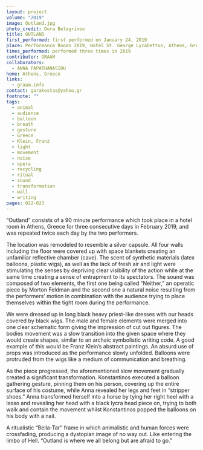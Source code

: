 ```yaml
---
layout: project
volume: "2019"
image: Outland.jpg
photo_credit: Dora Belegrinou
title: OUTLAND
first_performed: first performed on January 24, 2019
place: Performance Rooms 2019, Hotel St. George Lycabettus, Athens, Greece
times_performed: performed three times in 2019
contributor: GRAAM
collaborators:
  - ANNA PAPATHANASIOU
home: Athens, Greece
links:
  - graam.info
contact: garakostas@yahoo.gr
footnote: ""
tags:
  - animal
  - audience
  - balloon
  - breath
  - gesture
  - Greece
  - Klein, Franz
  - light
  - movement
  - noise
  - opera
  - recycling
  - ritual
  - sound
  - transformation
  - wall
  - writing
pages: 022-023
---
```


“Outland” consists of a 90 minute performance which took place in a hotel room in Athens, Greece for three consecutive days in February 2019, and was repeated twice each day by the two performers.

The location was remodeled to resemble a silver capsule. All four walls including the floor were covered up with space blankets creating an unfamiliar reflective chamber (cave). The scent of synthetic materials (latex balloons, plastic wigs), as well as the lack of fresh air and light were stimulating the senses by depriving clear visibility of the action while at the same time creating a sense of entrapment to its spectators. The sound was composed of two elements, the first one being called “Neither,” an operatic piece by Morton Feldman and the second one a natural noise resulting from the performers’ motion in combination with the audience trying to place themselves within the tight room during the performance.

We were dressed up in long black heavy priest-like dresses with our heads covered by black wigs. The male and female elements were merged into one clear schematic form giving the impression of cut out figures. The bodies movement was a slow transition into the given space where they would create shapes, similar to an archaic symbolistic writing code. A good example of this would be Franz Klein’s abstract paintings. An absurd use of props was introduced as the performance slowly unfolded. Balloons were protruded from the wigs like a medium of communication and breathing.

As the piece progressed, the aforementioned slow movement gradually created a significant transformation. Konstantinos executed a balloon gathering gesture, pinning them on his person, covering up the entire surface of his costume, while Anna revealed her legs and feet in “stripper shoes.” Anna transformed herself into a horse by tying her right heel with a lasso and revealing her head with a black lycra head piece on, trying to both walk and contain the movement whilst Konstantinos popped the balloons on his body with a nail.

A ritualistic “Bella-Tar” frame in which animalistic and human forces were crossfading, producing a dystopian image of no way out. Like entering the limbo of Hell. “Outland is where we all belong but are afraid to go.”
